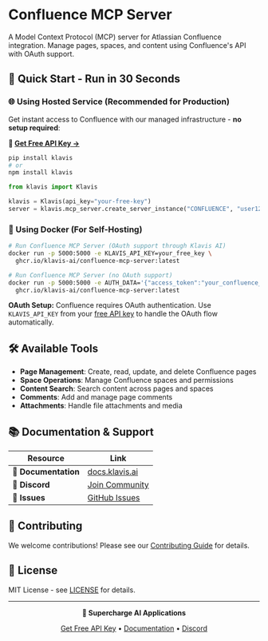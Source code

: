 # Confluence MCP Server

A Model Context Protocol (MCP) server for Atlassian Confluence integration. Manage pages, spaces, and content using Confluence's API with OAuth support.

## 🚀 Quick Start - Run in 30 Seconds

### 🌐 Using Hosted Service (Recommended for Production)

Get instant access to Confluence with our managed infrastructure - **no setup required**:

**🔗 [Get Free API Key →](https://www.klavis.ai/home/api-keys)**

```bash
pip install klavis
# or
npm install klavis
```

```python
from klavis import Klavis

klavis = Klavis(api_key="your-free-key")
server = klavis.mcp_server.create_server_instance("CONFLUENCE", "user123")
```

### 🐳 Using Docker (For Self-Hosting)

```bash
# Run Confluence MCP Server (OAuth support through Klavis AI)
docker run -p 5000:5000 -e KLAVIS_API_KEY=your_free_key \
  ghcr.io/klavis-ai/confluence-mcp-server:latest

# Run Confluence MCP Server (no OAuth support)
docker run -p 5000:5000 -e AUTH_DATA='{"access_token":"your_confluence_api_token_here"}' \
  ghcr.io/klavis-ai/confluence-mcp-server:latest
```

**OAuth Setup:** Confluence requires OAuth authentication. Use `KLAVIS_API_KEY` from your [free API key](https://www.klavis.ai/home/api-keys) to handle the OAuth flow automatically.

## 🛠️ Available Tools

- **Page Management**: Create, read, update, and delete Confluence pages
- **Space Operations**: Manage Confluence spaces and permissions
- **Content Search**: Search content across pages and spaces
- **Comments**: Add and manage page comments
- **Attachments**: Handle file attachments and media

## 📚 Documentation & Support

| Resource | Link |
|----------|------|
| **📖 Documentation** | [docs.klavis.ai](https://docs.klavis.ai) |
| **💬 Discord** | [Join Community](https://discord.gg/p7TuTEcssn) |
| **🐛 Issues** | [GitHub Issues](https://github.com/klavis-ai/klavis/issues) |

## 🤝 Contributing

We welcome contributions! Please see our [Contributing Guide](../../CONTRIBUTING.md) for details.

## 📜 License

MIT License - see [LICENSE](../../LICENSE) for details.

---

<div align="center">
  <p><strong>🚀 Supercharge AI Applications </strong></p>
  <p>
    <a href="https://www.klavis.ai">Get Free API Key</a> •
    <a href="https://docs.klavis.ai">Documentation</a> •
    <a href="https://discord.gg/p7TuTEcssn">Discord</a>
  </p>
</div>
